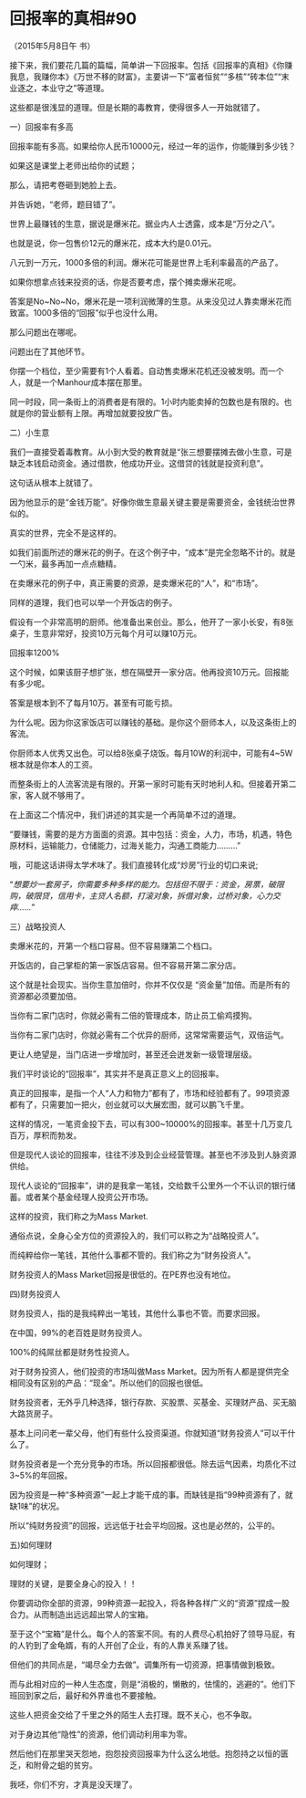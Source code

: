 # 回报率的真相\#90

（2015年5月8日午 书）

接下来，我们要花几篇的篇幅，简单讲一下回报率。包括《回报率的真相》《你赚我息，我赚你本》《万世不移的财富》，主要讲一下“富者恒贫”“多核”“砖本位”“末业逐之，本业守之”等道理。



这些都是很浅显的道理。但是长期的毒教育，使得很多人一开始就错了。





一）回报率有多高



回报率能有多高。如果给你人民币10000元，经过一年的运作，你能赚到多少钱？

如果这是课堂上老师出给你的试题；

那么，请把考卷砸到她脸上去。

并告诉她，“老师，题目错了”。



世界上最赚钱的生意，据说是爆米花。据业内人士透露，成本是“万分之八”。

也就是说，你一包售价12元的爆米花，成本大约是0.01元。



八元到一万元，1000多倍的利润。爆米花可能是世界上毛利率最高的产品了。

如果你想拿点钱来投资的话，你是否要考虑，摆个摊卖爆米花呢。



答案是No~No~No，爆米花是一项利润微薄的生意。从来没见过人靠卖爆米花而致富。1000多倍的“回报”似乎也没什么用。



那么问题出在哪呢。

问题出在了其他环节。

你摆一个档位，至少需要有1个人看着。自动售卖爆米花机还没被发明。而一个人，就是一个Manhour成本摆在那里。

同一时段，同一条街上的消费者是有限的。1小时内能卖掉的包数也是有限的。也就是你的营业额有上限。再增加就要投放广告。







二）小生意



我们一直接受着毒教育。从小到大受的教育就是“张三想要摆摊去做小生意，可是缺乏本钱启动资金。通过借款，他成功开业。这借贷的钱就是投资利息”。



这句话从根本上就错了。

因为他显示的是“金钱万能”。好像你做生意最关键主要是需要资金，金钱统治世界似的。

真实的世界，完全不是这样的。



如我们前面所述的爆米花的例子。在这个例子中，“成本”是完全忽略不计的。就是一勺米，最多再加一点点糖精。

在卖爆米花的例子中，真正需要的资源，是卖爆米花的“人”，和“市场”。





同样的道理，我们也可以举一个开饭店的例子。

假设有一个非常高明的厨师。他准备出来创业。那么，他开了一家小长安，有8张桌子，生意非常好，投资10万元每个月可以赚10万元。

回报率1200%



这个时候，如果该厨子想扩张，想在隔壁开一家分店。他再投资10万元。回报能有多少呢。

答案是根本到不了每月10万。甚至有可能亏损。



为什么呢。因为你这家饭店可以赚钱的基础。是你这个厨师本人，以及这条街上的客流。

你厨师本人优秀又出色。可以给8张桌子烧饭。每月10W的利润中，可能有4~5W根本就是你本人的工资。

而整条街上的人流客流是有限的。开第一家时可能有天时地利人和。但接着开第二家，客人就不够用了。





在上面这二个情况中，我们讲述的其实是一个再简单不过的道理。

“要赚钱，需要的是方方面面的资源。其中包括：资金，人力，市场，机遇，特色原材料，运输能力，仓储能力，过海关能力，沟通工商能力………”





哦，可能这话讲得太学术味了。我们直接转化成“炒房”行业的切口来说;

“_想要炒一套房子，你需要多种多样的能力。包括但不限于：资金，房票，破限购，破限贷，信用卡，主贷人名额，打滚对象，拆借对象，过桥对象，心力交瘁……_”







三）战略投资人



卖爆米花的，开第一个档口容易。但不容易赚第二个档口。

开饭店的，自己掌柜的第一家饭店容易。但不容易开第二家分店。



这个就是社会现实。当你生意加倍时，你并不仅仅是 “资金量”加倍。而是所有的资源都必须要加倍。

当你有二家门店时，你就必需有二倍的管理成本，防止员工偷鸡摸狗。

当你有二家门店时，你就必需有二个优异的厨师，这常常需要运气，双倍运气。

更让人绝望是，当门店进一步增加时，甚至还会迸发新一级管理层级。





我们平时谈论的“回报率”，其实并不是真正意义上的回报率。

真正的回报率，是指一个人“人力和物力”都有了，市场和经验都有了。99项资源都有了，只需要加一把火，创业就可以大展宏图，就可以鹏飞千里。

这样的情况，一笔资金投下去，可以有300~10000%的回报率。甚至十几万变几百万，厚积而勃发。





但是现代人谈论的回报率，往往不涉及到企业经营管理。甚至也不涉及到人脉资源供给。

现代人谈论的“回报率”，讲的是我拿一笔钱，交给数千公里外一个不认识的银行储蓄。或者某个基金经理人投资公开市场。

这样的投资，我们称之为Mass Market.





通俗点说，全身心全方位的资源投入的，我们可以称之为“战略投资人”。

而纯粹给你一笔钱，其他什么事都不管的。我们称之为“财务投资人”。

财务投资人的Mass Market回报是很低的。在PE界也没有地位。





四\)财务投资人



财务投资人，指的是我纯粹出一笔钱，其他什么事也不管。而要求回报。

在中国，99%的老百姓是财务投资人。

100%的纯屌丝都是财务性投资人。



对于财务投资人，他们投资的市场叫做Mass Market。因为所有人都是提供完全相同没有区别的产品：“现金”。所以他们的回报也很低。





财务投资者，无外乎几种选择，银行存款、买股票、买基金、买理财产品、买无脑大路货房子。

基本上问问老一辈父母，他们有些什么投资渠道。你就知道“财务投资人”可以干什么了。

财务投资者是一个充分竞争的市场。所以回报都很低。除去运气因素，均质化不过3~5%的年回报。





因为投资是一种“多种资源”一起上才能干成的事。而缺钱是指“99种资源有了，就缺1味”的状况。

所以“纯财务投资”的回报，远远低于社会平均回报。这也是必然的，公平的。









五\)如何理财



如何理财；



理财的关键，是要全身心的投入！！

你要调动你全部的资源，99种资源一起投入，将各种各样广义的“资源”捏成一股合力。从而制造出远远超出常人的宝箱。



至于这个“宝箱”是什么。每个人的答案不同。有的人费尽心机拍好了领导马屁，有的人钓到了金龟婿，有的人开创了企业，有的人靠关系赚了钱。

但他们的共同点是，“竭尽全力去做”。调集所有一切资源，把事情做到极致。





而与此相对应的一种人生态度，则是“消极的，懒散的，怯懦的，逃避的”。他们下班回到家之后，最好和外界谁也不要接触。

这些人把资金交给了千里之外的陌生人去打理。既不关心，也不争取。

对于身边其他“隐性”的资源，他们调动利用率为零。



然后他们在那里哭天怨地，抱怨投资回报率为什么这么地低。抱怨持之以恒的匮乏，和附骨之蛆的贫穷。



我呸，你们不穷，才真是没天理了。

  


